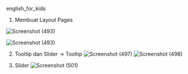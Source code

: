 english_for_kids

1. Membuat Layout Pages
   
![Screenshot (493)](https://github.com/calvin0s/FE_project/assets/165302623/6229a36e-b366-4759-8000-d064b920010f)

![Screenshot (493)](https://github.com/calvin0s/FE_project/assets/165302623/fefd4815-6448-4542-a185-e3a741d7db3d)

2. Tooltip dan Slider
-> Tooltip
   ![Screenshot (497)](https://github.com/calvin0s/FE_project/assets/165302623/fb043291-7afa-43d3-83e1-614c67f5537a)
   ![Screenshot (498)](https://github.com/calvin0s/FE_project/assets/165302623/dfc6b706-5948-4813-ba66-4e068f3018cb)

3. Slider
   ![Screenshot (501)](https://github.com/calvin0s/FE_project/assets/165302623/180d64d8-4909-46dd-a60c-b27619dde86c)
